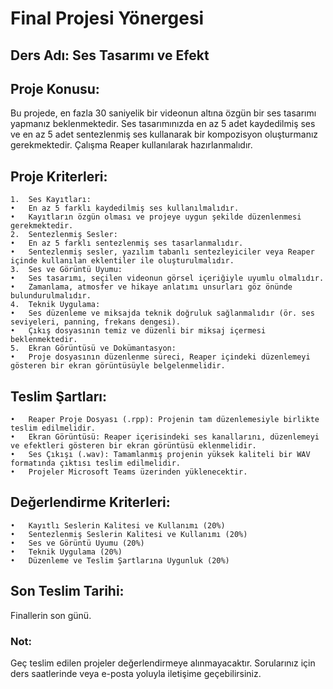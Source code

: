 # Final Projesi Yönergesi

## Ders Adı: Ses Tasarımı ve Efekt

## Proje Konusu:

Bu projede, en fazla 30 saniyelik bir videonun altına özgün bir ses tasarımı yapmanız beklenmektedir. Ses tasarımınızda en az 5 adet kaydedilmiş ses ve en az 5 adet sentezlenmiş ses kullanarak bir kompozisyon oluşturmanız gerekmektedir. Çalışma Reaper kullanılarak hazırlanmalıdır.

## Proje Kriterleri:
	1.	Ses Kayıtları:
	•	En az 5 farklı kaydedilmiş ses kullanılmalıdır.
	•	Kayıtların özgün olması ve projeye uygun şekilde düzenlenmesi gerekmektedir.
	2.	Sentezlenmiş Sesler:
	•	En az 5 farklı sentezlenmiş ses tasarlanmalıdır.
	•	Sentezlenmiş sesler, yazılım tabanlı sentezleyiciler veya Reaper içinde kullanılan eklentiler ile oluşturulmalıdır.
	3.	Ses ve Görüntü Uyumu:
	•	Ses tasarımı, seçilen videonun görsel içeriğiyle uyumlu olmalıdır.
	•	Zamanlama, atmosfer ve hikaye anlatımı unsurları göz önünde bulundurulmalıdır.
	4.	Teknik Uygulama:
	•	Ses düzenleme ve miksajda teknik doğruluk sağlanmalıdır (ör. ses seviyeleri, panning, frekans dengesi).
	•	Çıkış dosyasının temiz ve düzenli bir miksaj içermesi beklenmektedir.
	5.	Ekran Görüntüsü ve Dokümantasyon:
	•	Proje dosyasının düzenlenme süreci, Reaper içindeki düzenlemeyi gösteren bir ekran görüntüsüyle belgelenmelidir.

## Teslim Şartları:
	•	Reaper Proje Dosyası (.rpp): Projenin tam düzenlemesiyle birlikte teslim edilmelidir.
	•	Ekran Görüntüsü: Reaper içerisindeki ses kanallarını, düzenlemeyi ve efektleri gösteren bir ekran görüntüsü eklenmelidir.
	•	Ses Çıkışı (.wav): Tamamlanmış projenin yüksek kaliteli bir WAV formatında çıktısı teslim edilmelidir.
	•	Projeler Microsoft Teams üzerinden yüklenecektir.

## Değerlendirme Kriterleri:
	•	Kayıtlı Seslerin Kalitesi ve Kullanımı (20%)
	•	Sentezlenmiş Seslerin Kalitesi ve Kullanımı (20%)
	•	Ses ve Görüntü Uyumu (20%)
	•	Teknik Uygulama (20%)
	•	Düzenleme ve Teslim Şartlarına Uygunluk (20%)

## Son Teslim Tarihi:

Finallerin son günü. 

### Not:

Geç teslim edilen projeler değerlendirmeye alınmayacaktır. Sorularınız için ders saatlerinde veya e-posta yoluyla iletişime geçebilirsiniz.